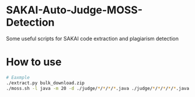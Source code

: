 # SAKAI-Auto-Judge-MOSS-Detection
Some useful scripts for SAKAI code extraction and plagiarism detection
# How to use
```bash
# Eaxmple
./extract.py bulk_download.zip
./moss.sh -l java -m 20 -d ./judge/*/*/*/*.java ./judge/*/*/*/*/*.java ./judge/*/*/*/*/*/*.java
```
